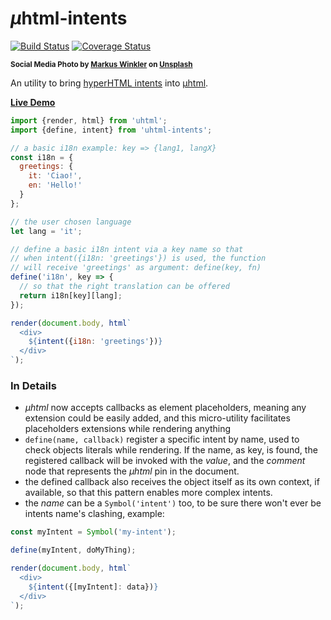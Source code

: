 # <em>µ</em>html-intents

[![Build Status](https://travis-ci.com/WebReflection/uhtml-intents.svg?branch=main)](https://travis-ci.com/WebReflection/uhtml-intents) [![Coverage Status](https://coveralls.io/repos/github/WebReflection/uhtml-intents/badge.svg?branch=main)](https://coveralls.io/github/WebReflection/uhtml-intents?branch=main)

<sup>**Social Media Photo by [Markus Winkler](https://unsplash.com/@markuswinkler) on [Unsplash](https://unsplash.com/)**</sup>

An utility to bring [hyperHTML intents](https://github.com/WebReflection/hyperHTML#readme) into [µhtml](https://github.com/WebReflection/uhtml#readme).

**[Live Demo](https://codepen.io/WebReflection/pen/OJbgpMx?editors=0010)**

```js
import {render, html} from 'uhtml';
import {define, intent} from 'uhtml-intents';

// a basic i18n example: key => {lang1, langX}
const i18n = {
  greetings: {
    it: 'Ciao!',
    en: 'Hello!'
  }
};

// the user chosen language
let lang = 'it';

// define a basic i18n intent via a key name so that
// when intent({i18n: 'greetings'}) is used, the function
// will receive 'greetings' as argument: define(key, fn)
define('i18n', key => {
  // so that the right translation can be offered
  return i18n[key][lang];
});

render(document.body, html`
  <div>
    ${intent({i18n: 'greetings'})}
  </div>
`);
```

### In Details

  * *µhtml* now accepts callbacks as element placeholders, meaning any extension could be easily added, and this micro-utility facilitates placeholders extensions while rendering anything
  * `define(name, callback)` register a specific intent by name, used to check objects literals while rendering. If the name, as key, is found, the registered callback will be invoked with the *value*, and the *comment* node that represents the *µhtml* pin in the document.
  * the defined callback also receives the object itself as its own context, if available, so that this pattern enables more complex intents.
  * the *name* can be a `Symbol('intent')` too, to be sure there won't ever be intents name's clashing, example:

```js
const myIntent = Symbol('my-intent');

define(myIntent, doMyThing);

render(document.body, html`
  <div>
    ${intent({[myIntent]: data})}
  </div>
`);
```
